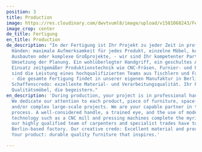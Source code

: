 ```yaml
---
position: 3
title: Production
image: https://res.cloudinary.com/dwvtvuml8/image/upload/v1581068243/Fertigung-Tischlerei-Schreinerei_web_f3zoj3.jpg
image_crop: center
de_title: Fertigung
en_title: Production
de_description: "In der Fertigung ist Ihr Projekt zu jeder Zeit in professionellen
  Händen: maximale Aufmerksamkeit für jedes Produkt, einzelne Möbel, komplette, raumbildenden
  Ausbauten oder komplexe Großprojekte, - wir sind Ihr kompetenter Partner in der
  Umsetzung der Planung. Ein wohlüberlegter Handgriff, ein geschultes Auge und der
  Einsatz zeitgemäßer Produktionstechnik wie CNC-Fräsen, Furnier- und Pressmaschinen
  sind die Leistung eines hochqualifizierten Teams aus Tischlern und Fachgewerken
  - die gesamte Fertigung findet in unserer eigenen Manufaktur in Berlin statt.  \nUnser
  Schaffenscredo: exzellente Material- und Verarbeitungsqualität. Ihr Produkt: langlebige
  Qualitätsmöbel, die begeistern."
en_description: 'During production, your project is in professional hands at all times.
  We dedicate our attention to each product, piece of furniture, space-building extensions,
  and/or complex large-scale projects. We are your capable partner in the production
  process. A well-considered handle, a trained eye, and the use of modern production
  technology such as a CNC mill and pressing machines complete the myriad of services
  our highly qualified team of carpenters and specialist trades have to offer in our
  Berlin-based factory. Our creative credo: Excellent material and processing efficiency.
  Your product: durable quality furniture that inspires.'

---
```

